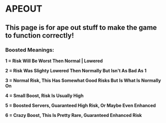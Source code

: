 # APEOUT
## This page is for ape out stuff to make the game to function correctly!
### Boosted Meanings:
**1 = Risk Will Be Worst Then Normal | Lowered**

**2 = Risk Was Slighty Lowered Then Normally But Isn't As Bad As 1**

**3 = Normal Risk, This Has Somewhat Good Risks But Is What Is Normally On**

**4 = Small Boost, Risk Is Usually High**

**5 = Boosted Servers, Guaranteed High Risk, Or Maybe Even Enhanced**

**6 = Crazy Boost, This Is Pretty Rare, Guaranteed Enhanced Risk**
